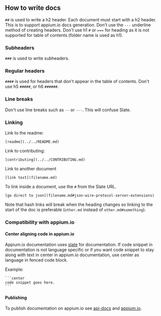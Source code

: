 ## How to write docs

`##` is used to write a h2 header. Each document must start with a h2 header.
This is to support appium.io docs generation. Don't use the `---` underline method of creating headers.
Don't use h1 `#` or `===` for heading as it is not supported for table of contents (folder name is used as h1).

### Subheaders

`###` is used to write subheaders.

### Regular headers

`####` is used for headers that don't appear in the table of contents.
Don't use h5 `#####`, or h6 `######`.

### Line breaks

Don't use line breaks such as `--` or `---`. This will confuse Slate.

### Linking

Link to the readme:

`[readme](../../README.md)`

Link to contributing:

`[contributing](../../CONTRIBUTING.md)`

Link to another document

`[link text](filename.md)`

To link inside a document, use the `#` from the Slate URL.

`[go direct to json](filename.md#json-wire-protocol-server-extensions)`

Note that hash links will break when the heading changes so linking to
the start of the doc is preferable (`other.md` instead of `other.md#something`).

### Compatibility with appium.io

#### Center aligning code in appium.io

Appium.io documentation uses [slate](https://github.com/tripit/slate) for documentation.
If code snippet in documentation is not language specific or if you want code snippet to stay
along with text in center in appium.io documentation, use center as language in fenced code block.

Example:

    ```center
    code snippet goes here.
    ```

#### Publishing

To publish documentation on appium.io see [api-docs](https://github.com/appium/api-docs) and [appium.io](https://github.com/appium/appium.io).
